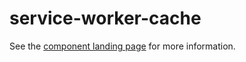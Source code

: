 service-worker-cache
===

See the [component landing page](http://jeffposnick.github.io/service-worker-cache) for more information.